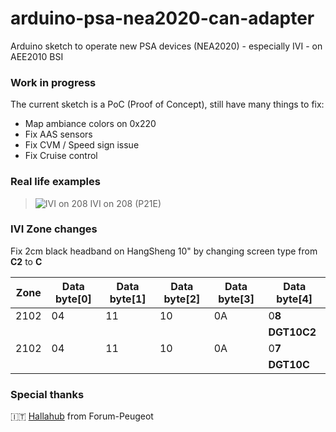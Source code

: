 
# arduino-psa-nea2020-can-adapter
Arduino sketch to operate new PSA devices (NEA2020) - especially IVI - on AEE2010 BSI

### Work in progress

The current sketch is a PoC (Proof of Concept), still have many things to fix:

 - Map ambiance colors on 0x220
 - Fix AAS sensors
 - Fix CVM / Speed sign issue
 - Fix Cruise control

### Real life examples
> ![IVI on 208](https://i.imgur.com/Rn7CdSc.jpg)
  IVI on 208 (P21E)

### IVI Zone changes

Fix 2cm black headband on HangSheng 10" by changing screen type from **C2** to **C**

| Zone | Data byte[0] | Data byte[1] | Data byte[2] | Data byte[3] | Data byte[4] |
|----|--|--|--|--|--|
|  2102  | 04 | 11 | 10 | 0A | 0**8** |
|  | | | | | **DGT10C2** |
|  2102  | 04 | 11 | 10 | 0A | 0**7** |
|  | | | | | **DGT10C** |

### Special thanks

🇮🇹 [Hallahub](https://www.forum-peugeot.com/Forum/members/hallahub.114118/) from Forum-Peugeot
